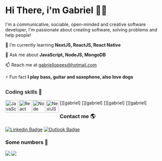 # Hi There, i'm Gabriel 👋🏿

I'm a communicative, sociable, open-minded and creative software developer, I'm passionate about creating software, solving problems and help people!


🌱 I’m currently learning **NextJS, ReactJS, React Native**

💬 Ask me about **JavaScript, NodeJS, MongoDB**

📫 Reach me at gabriellopees@hotmail.com

⚡ Fun fact **I play bass, guitar and saxophone, also love dogs**


<h3 style="font-weight:600">
  Coding skills 📝
</h3>

[<img align="left" alt="JavaScript Logo" width="40px" src="https://github.com/gabrielloppes/icons/blob/main/javascript128.png" />][gabriel]
[<img align="left" alt="React Logo" width="40px" src="https://github.com/gabrielloppes/icons/blob/main/react128.png" />][gabriel]
[<img align="left" alt="Node Logo" width="40px" src="https://github.com/gabrielloppes/icons/blob/main/node128.png" />][gabriel]
[<img align="left" alt="NextJS Logo" width="40px" src="https://github.com/gabrielloppes/icons/blob/main/next128.png" />][gabriel]

<h3 style="font-weight: bold">
  Contact me 🌎
</h3>

 [![Linkedin Badge](https://img.shields.io/badge/-LinkedIn-blue?style=for-the-badge&logo=Linkedin&logoColor=white&link=https://www.linkedin.com/in/harshkumarkhatri/)](https://www.linkedin.com/in/gabriellopees/)
 [![Outlook Badge](https://img.shields.io/badge/Microsoft_Outlook-0078D4?style=for-the-badge&logo=microsoft-outlook&logoColor=white)](mailto:gabriellopees@hotmail.com)
 <h3 style="font-weight: bold">
  Some numbers 💯
</h3>
 
<img src="https://github-readme-stats.gabrielloppes.vercel.app/api?username=gabrielloppes&show_icons=true&hide_border=true&count_private=true&include_all_commits=true&theme=cobalt">

<img align="left" src="https://github-readme-stats.gabrielloppes.vercel.app/api/top-langs/?username=gabrielloppes&hide=HTML&hide_border=true&layout=compact&theme=cobalt">

